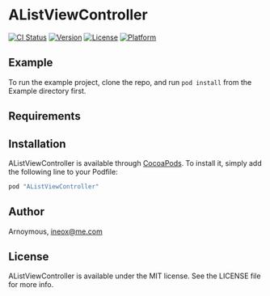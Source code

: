 # AListViewController

[![CI Status](http://img.shields.io/travis/Arnoymous/AListViewController.svg?style=flat)](https://travis-ci.org/Arnoymous/AListViewController)
[![Version](https://img.shields.io/cocoapods/v/AListViewController.svg?style=flat)](http://cocoapods.org/pods/AListViewController)
[![License](https://img.shields.io/cocoapods/l/AListViewController.svg?style=flat)](http://cocoapods.org/pods/AListViewController)
[![Platform](https://img.shields.io/cocoapods/p/AListViewController.svg?style=flat)](http://cocoapods.org/pods/AListViewController)

## Example

To run the example project, clone the repo, and run `pod install` from the Example directory first.

## Requirements

## Installation

AListViewController is available through [CocoaPods](http://cocoapods.org). To install
it, simply add the following line to your Podfile:

```ruby
pod "AListViewController"
```

## Author

Arnoymous, ineox@me.com

## License

AListViewController is available under the MIT license. See the LICENSE file for more info.
